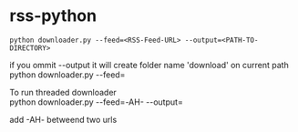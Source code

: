 rss-python
==========
    python downloader.py --feed=<RSS-Feed-URL> --output=<PATH-TO-DIRECTORY>

if you ommit --output it will create folder name 'download' on current path
    python downloader.py --feed=<RSS-Feed-URL>

To run threaded downloader    
    python downloader.py --feed=<RSS-Feed-URL>-AH-<RSS-Feed-URL> --output=<PATH-TO-DIRECTORY>

add -AH- betweend two urls
